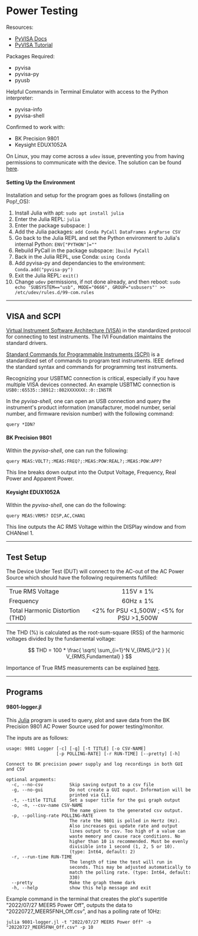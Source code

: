 # Power Testing

Resources:
+ [PyVISA Docs](https://pyvisa.readthedocs.io/en/latest/introduction/getting.html)
+ [PyVISA Tutorial](https://goughlui.com/2021/03/28/tutorial-introduction-to-scpi-automation-of-test-equipment-with-pyvisa/)

Packages Required:
+ pyvisa
+ pyvisa-py
+ pyusb

Helpful Commands in Terminal Emulator with access to the Python interpreter:
+ pyvisa-info
+ pyvisa-shell

Confirmed to work with:
+ BK Precision 9801
+ Keysight EDUX1052A


On Linux, you may come across a `udev` issue, preventing you from having permissions to communicate with the device. The solution can be found [here](https://stackoverflow.com/questions/66480203/pyvisa-not-listing-usb-instrument-on-linux).

#### Setting Up the Environment
Installation and setup for the program goes as follows (installing on Pop!\_OS):
1. Install Julia with apt: `sudo apt install julia`
2. Enter the Julia REPL: `julia`
3. Enter the package subspace: `]`
4. Add the Julia packages: `add Conda PyCall DataFrames ArgParse CSV`
5. Go back to the Julia REPL and set the Python environment to Julia's internal Python: `ENV["PYTHON"]=""`
6. Rebuild PyCall in the package subspace: `]build PyCall`
7. Back in the Julia REPL, use Conda: `using Conda`
8. Add pyvisa-py and dependancies to the environment: `Conda.add("pyvisa-py")`
9. Exit the Julia REPL: `exit()`
10. Change `udev` permissions, if not done already, and then reboot: `sudo echo 'SUBSYSTEM=="usb", MODE="0666", GROUP="usbusers"' >> /etc/udev/rules.d/99-com.rules`


___
## VISA and SCPI

[Virtual Instrument Software Architecture (VISA)](https://en.wikipedia.org/wiki/Virtual_instrument_software_architecture) in the standardized protocol for connecting to test instruments. The IVI Foundation maintains the standard drivers.

[Standard Commands for Programmable Instruments (SCPI)](https://en.wikipedia.org/wiki/Standard_Commands_for_Programmable_Instruments) is a standardized set of commands to program test instruments. IEEE defined the standard syntax and commands for programming test instruments.

Recognizing your USBTMC connection is critical, especially if you have multiple VISA devices connected. An example USBTMC connection is `USB0::65535::38912::802XXXXXXX::0::INSTR`

In the *pyvisa-shell*, one can open an USB connection and query the instrument's product information (manufacturer, model number, serial number, and firmware revision number) with the following command:
```
query *IDN?
```



#### BK Precision 9801

Within the *pyvisa-shell*, one can run the following:

```
query MEAS:VOLT?;:MEAS:FREQ?;:MEAS:POW:REAL?;:MEAS:POW:APP?
```

This line breaks down output into the Output Voltage, Frequency, Real Power and Apparent Power.


#### Keysight EDUX1052A

Within the *pyvisa-shell*, one can do the following:

```
query MEAS:VRMS? DISP,AC,CHAN1
```

This line outputs the AC RMS Voltage within the DISPlay window and from CHANnel 1.

___
## Test Setup
The Device Under Test (DUT) will connect to the AC-out of the AC Power Source which should have the following requirements fulfilled:

|||
|------------------|:------------:|
| True RMS Voltage | 115V &pm; 1% |
| Frequency        | 60Hz &pm; 1% |
| Total Harmonic Distortion (THD) | <2% for PSU <1,500W ; <5% for PSU >1,500W |

The THD (%) is calculated as the root-sum-square (RSS) of the harmonic voltages divided by the fundamental voltage:

$$ THD = 100 * \frac{ \sqrt{ \sum_{i=1}^N V_{RMS,i}^2 } }{ V_{RMS,Fundamental} } $$

Importance of True RMS measurements can be explained [here](https://www.fluke.com/en-us/learn/blog/electrical/what-is-true-rms).

___
## Programs
#### 9801-logger.jl

This [Julia](https://julialang.org/) program is used to query, plot and save data from the BK Precision 9801 AC Power Source used for power testing/monitor.

The inputs are as follows:

```
usage: 9801 Logger [-c] [-g] [-t TITLE] [-o CSV-NAME]
                   [-p POLLING-RATE] [-r RUN-TIME] [--pretty] [-h]

Connect to BK precision power supply and log recordings in both GUI
and CSV

optional arguments:
  -c, --no-csv          Skip saving output to a csv file
  -g, --no-gui          Do not create a GUI ouput. Information will be
                        printed via CLI.
  -t, --title TITLE     Set a super title for the gui graph output
  -o, -n, --csv-name CSV-NAME
                        The name given to the generated csv output.
  -p, --polling-rate POLLING-RATE
                        The rate the 9801 is polled in Hertz (Hz).
                        Also increases gui update rate and output
                        lines output to csv. Too high of a value can
                        waste memory and cause race conditions. No
                        higher than 10 is recommended. Must be evenly
                        divisible into 1 second (1, 2, 5 or 10).
                        (type: Int64, default: 2)
  -r, --run-time RUN-TIME
                        The length of time the test will run in
                        seconds. This may be adjusted automatically to
                        match the polling rate. (type: Int64, default:
                        330)
  --pretty              Make the graph theme dark
  -h, --help            show this help message and exit
  ```

Example command in the terminal that creates the plot's supertitle "2022/07/27 MEER5 Power Off", outputs the data to "20220727_MEER5FNH_Off.csv", and has a polling rate of 10Hz:

```
julia 9801-logger.jl -t "2022/07/27 MEER5 Power Off" -o "20220727_MEER5FNH_Off.csv" -p 10
```

